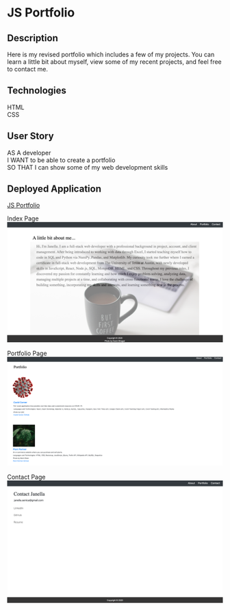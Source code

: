 # JS Portfolio

## Description
Here is my revised portfolio which includes a few of my projects. You can learn a little bit about myself, view some of my recent projects, and feel free to contact me.

## Technologies
HTML<br>
CSS<br>

## User Story
AS A developer<br>
I WANT to be able to create a portfolio<br>
SO THAT I can show some of my web development skills

## Deployed Application

[JS Portfolio](https://jaesenix.github.io/JSPortfolio/)

Index Page
![Index Page](./images/index.png)


Portfolio Page
![Portfolio Page](./images/portfolio.png)


Contact Page
![Contact Page](./images/contact.png)


